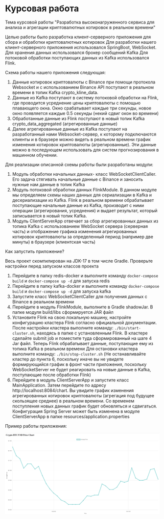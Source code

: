 # Курсовая работа
Тема курсовой работы "Разработка высоконагруженного сервиса для анализа и
агрегации криптовалютных котировок в реальном времени"

Целью работы было разработка клиент-серверного приложения для сбора и обработки криптовалютных котировок
Для разработки нашего клиент-серверного приложения использовался SpringBoot, WebSocket.
Для хранения данных использовался брокер сообщений Kafka
Для потоковой обработки поступающих данных из Kafka использовался Flink.

Схема работы нашего приложения следующая: 

1) Данные котировок криптовалюты с Binance при помощи протокола Websocket и с использованием Binance API поступают в реальном времени
в топик Kafka crypto_kline_data.
2) Данные из Kafka поступают в систему потоковой обработки на Flink, где проводится усреднение цены криптовалюты с помощью плавающего окна. Окно
срабатывает каждые три секунды, новое окно появляется каждые 0.5 секунды (некий сдвиг окон во времени)
3) Обработанные данные из Flink поступают в новый топик Kafka crypto_data_aggregated (агрегированные данные)
4) Далее агрегированные данные из Kafka поступают на разработанный нами Websocket-сервер, к которому подключаются клиенты
и в браузере можно видеть в реальном времени график изменения котировок криптовалюты (агрегированные). Эти данные можно
в последующем использовать для систем прогнозирования в машинном обучении.

Для реализации описанной схемы работы были разработаны модули:
1) Модуль обработки начальных данных- класс WebSocketClientCaller. Его задача стягивать начальные данные с Binance и заносить
нужные нам данные в топик Kafka
2) Модуль потоковой обработки данных FlinkModule. В данном модуле мы определяем схемы наших данных для сериализации в Kafka и десериализации из Kafka.
Flink в реальном времени обрабатывает поступающие начальные данные из Kafka, производит с ними операции (агрегирования, усреднения) и выдает результат, который записывается в новый топик Kafka.
3) Модуль ClientServerApp отвечает за сбор агрегированных данных из топика Kafka с использованием WebSocket сервера (серверная часть) и
отображение графика изменения агрегированных котировок криптовалюты за определенный период (например две минуты) в браузере (клиентская часть)


Как запустить приложение?

Весь проект скомпилирован на JDK-17 в том числе Gradle. Проверьте настройки перед запуском классов проекта

1) Перейдите в папку redis-docker и выполните команду ```docker-compose build``` и ```docker-compose up -d``` для запуска redis
2) Перейдите в папку kafka-docker и выполните команду ```docker-compose build``` и ```docker-compose up -d``` для запуска kafka
3) Запустите класс WebSocketClientCaller для получения данных с Binance в реальном времени
4) Перейдите в модуль FlinkModule, выполните в Gradle shadowJar. В папке модуля build/libs сформируется JAR файл
5) Установите Flink на свою локальную машину, настройте конфигурацию кластера Flink согласно официальной документации.
После настройки кластера выполните команду: ```./bin/start-cluster.sh```, находясь в папке с установленным Flink.
В кластере сделайте submit job и поместите туда сформированный на шаге 4 Jar файл. Теперь Flink обрабатывает данные, поступающие ему из топика Kafka в реальном времени
Для остановки кластера выполните команду: ```./bin/stop-cluster.sh``` (Не останавливайте кластер до пункта 6, поскольку иначе вы не увидете формирующийся график в фронт части приложения, поскольку WebSocketServer не будет реагировать на новые данные в Kafka, поступающие после обработки Flink)
6) Перейдите в модуль ClientServerApp и запустите класс MainApplication. Затем перейдите по адресу http://localhost:8084/chart. Вы увидите график изменения агрегированных котировок криптовалюты (агрегация под будущее скользящее среднее) в реальном времени. 
Со временем поступления новых данных график будет обновляться и сдвигаться.
Конфигурация Spring Server может быть изменена в модуле ClientServerApp в папке resources/application.properties


Пример работы приложения:

![graphs_price.png](assets%2Fgraphs_price.png)
